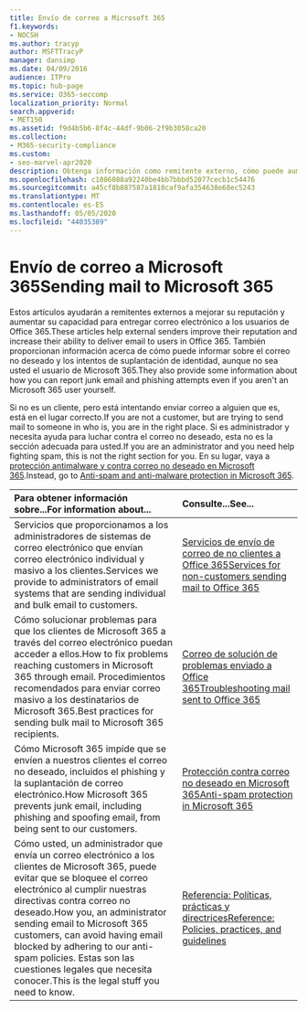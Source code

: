 ```yaml
---
title: Envío de correo a Microsoft 365
f1.keywords:
- NOCSH
ms.author: tracyp
author: MSFTTracyP
manager: dansimp
ms.date: 04/09/2016
audience: ITPro
ms.topic: hub-page
ms.service: O365-seccomp
localization_priority: Normal
search.appverid:
- MET150
ms.assetid: f9d4b5b6-8f4c-44df-9b06-2f9b3058ca20
ms.collection:
- M365-security-compliance
ms.custom:
- seo-marvel-apr2020
description: Obtenga información como remitente externo, cómo puede aumentar la capacidad de entregar correo electrónico a los usuarios en Microsoft 365. Obtenga información sobre cómo informar sobre el correo electrónico no deseado & intentos de suplantación de identidad como usuario externo.
ms.openlocfilehash: c1086088a92240be4bb7bbbd52077cecb1c54476
ms.sourcegitcommit: a45cf8b887587a1810caf9afa354638e68ec5243
ms.translationtype: MT
ms.contentlocale: es-ES
ms.lasthandoff: 05/05/2020
ms.locfileid: "44035389"
---
```

# <a name="sending-mail-to-microsoft-365"></a><span data-ttu-id="e4391-104">Envío de correo a Microsoft 365</span><span class="sxs-lookup"><span data-stu-id="e4391-104">Sending mail to Microsoft 365</span></span>

<span data-ttu-id="e4391-105">Estos artículos ayudarán a remitentes externos a mejorar su reputación y aumentar su capacidad para entregar correo electrónico a los usuarios de Office 365.</span><span class="sxs-lookup"><span data-stu-id="e4391-105">These articles help external senders improve their reputation and increase their ability to deliver email to users in Office 365.</span></span> <span data-ttu-id="e4391-106">También proporcionan información acerca de cómo puede informar sobre el correo no deseado y los intentos de suplantación de identidad, aunque no sea usted el usuario de Microsoft 365.</span><span class="sxs-lookup"><span data-stu-id="e4391-106">They also provide some information about how you can report junk email and phishing attempts even if you aren't an Microsoft 365 user yourself.</span></span>

<span data-ttu-id="e4391-107">Si no es un cliente, pero está intentando enviar correo a alguien que es, está en el lugar correcto.</span><span class="sxs-lookup"><span data-stu-id="e4391-107">If you are not a customer, but are trying to send mail to someone in who is, you are in the right place.</span></span> <span data-ttu-id="e4391-108">Si es administrador y necesita ayuda para luchar contra el correo no deseado, esta no es la sección adecuada para usted.</span><span class="sxs-lookup"><span data-stu-id="e4391-108">If you are an administrator and you need help fighting spam, this is not the right section for you.</span></span> <span data-ttu-id="e4391-109">En su lugar, vaya a [protección antimalware y contra correo no deseado en Microsoft 365](anti-spam-and-anti-malware-protection.md).</span><span class="sxs-lookup"><span data-stu-id="e4391-109">Instead, go to [Anti-spam and anti-malware protection in Microsoft 365](anti-spam-and-anti-malware-protection.md).</span></span>

|<span data-ttu-id="e4391-110">**Para obtener información sobre...**</span><span class="sxs-lookup"><span data-stu-id="e4391-110">**For information about...**</span></span>|<span data-ttu-id="e4391-111">**Consulte...**</span><span class="sxs-lookup"><span data-stu-id="e4391-111">**See...**</span></span>|
|:-----|:-----|
|<span data-ttu-id="e4391-112">Servicios que proporcionamos a los administradores de sistemas de correo electrónico que envían correo electrónico individual y masivo a los clientes.</span><span class="sxs-lookup"><span data-stu-id="e4391-112">Services we provide to administrators of email systems that are sending individual and bulk email to customers.</span></span>|[<span data-ttu-id="e4391-113">Servicios de envío de correo de no clientes a Office 365</span><span class="sxs-lookup"><span data-stu-id="e4391-113">Services for non-customers sending mail to Office 365</span></span>](services-for-non-customers.md)|
|<span data-ttu-id="e4391-114">Cómo solucionar problemas para que los clientes de Microsoft 365 a través del correo electrónico puedan acceder a ellos.</span><span class="sxs-lookup"><span data-stu-id="e4391-114">How to fix problems reaching customers in Microsoft 365 through email.</span></span> <span data-ttu-id="e4391-115">Procedimientos recomendados para enviar correo masivo a los destinatarios de Microsoft 365.</span><span class="sxs-lookup"><span data-stu-id="e4391-115">Best practices for sending bulk mail to Microsoft 365 recipients.</span></span>|[<span data-ttu-id="e4391-116">Correo de solución de problemas enviado a Office 365</span><span class="sxs-lookup"><span data-stu-id="e4391-116">Troubleshooting mail sent to Office 365</span></span>](troubleshooting-mail-sent-to-office-365.md)|
|<span data-ttu-id="e4391-117">Cómo Microsoft 365 impide que se envíen a nuestros clientes el correo no deseado, incluidos el phishing y la suplantación de correo electrónico.</span><span class="sxs-lookup"><span data-stu-id="e4391-117">How Microsoft 365 prevents junk email, including phishing and spoofing email, from being sent to our customers.</span></span>|[<span data-ttu-id="e4391-118">Protección contra correo no deseado en Microsoft 365</span><span class="sxs-lookup"><span data-stu-id="e4391-118">Anti-spam protection in Microsoft 365</span></span>](anti-spam-protection.md)|
|<span data-ttu-id="e4391-119">Cómo usted, un administrador que envía un correo electrónico a los clientes de Microsoft 365, puede evitar que se bloquee el correo electrónico al cumplir nuestras directivas contra correo no deseado.</span><span class="sxs-lookup"><span data-stu-id="e4391-119">How you, an administrator sending email to Microsoft 365 customers, can avoid having email blocked by adhering to our anti-spam policies.</span></span> <span data-ttu-id="e4391-120">Estas son las cuestiones legales que necesita conocer.</span><span class="sxs-lookup"><span data-stu-id="e4391-120">This is the legal stuff you need to know.</span></span>|[<span data-ttu-id="e4391-121">Referencia: Políticas, prácticas y directrices</span><span class="sxs-lookup"><span data-stu-id="e4391-121">Reference: Policies, practices, and guidelines</span></span>](reference-policies-practices-and-guidelines.md)|
